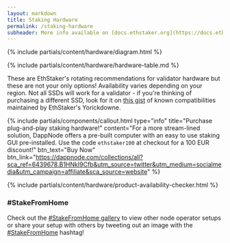 ```yaml
---
layout: markdown
title: Staking Hardware
permalink: /staking-hardware
subheader: More info available on [docs.ethstaker.org](https://docs.ethstaker.org/ethstaker-knowledge-base/hardware/hardware-requirements)
---
```



{% include partials/content/hardware/diagram.html %}

{% include partials/content/hardware/hardware-table.md %}

These are EthStaker's rotating recommendations for validator hardware but these are not your only options! Availability varies depending on your region. Not all SSDs will work for a validator - if you're thinking of purchasing a different SSD, look for it on [this gist](https://gist.github.com/yorickdowne/f3a3e79a573bf35767cd002cc977b038) of known compatibilities maintained by EthStaker's Yorickdowne.

{% include partials/components/callout.html
  type="info"
  title="Purchase plug-and-play staking hardware!"
  content="For a more stream-lined solution, DappNode offers a pre-built computer with an easy to use staking GUI pre-installed. Use the code `ethstaker100` at checkout for a 100 EUR discount!"
  btn_text="Buy Now"
  btn_link="https://dappnode.com/collections/all?sca_ref=6439678.B1HNkI9Cfb&utm_source=twitter&utm_medium=socialmedia&utm_campaign=affiliate&sca_source=website"
%}

{% include partials/content/hardware/product-availability-checker.html %}


### #StakeFromHome

Check out the [#StakeFromHome gallery](https://bafybeidlhoas5o3thlzjgei3gkxgwgcyvv7hgofaknxl6cgv7gbw5nwqoq.ipfs.nftstorage.link/) to view other node operator setups or share your setup with others by tweeting out an image with the [#StakeFromHome](https://twitter.com/search?q=%23StakeFromHome) hashtag!

